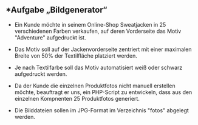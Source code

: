 *Aufgabe „Bildgenerator“
---

- Ein Kunde möchte in seinem Online-Shop Sweatjacken in 25 verschiedenen Farben
verkaufen, auf deren Vorderseite das Motiv "Adventure" aufgedruckt ist.

- Das Motiv soll auf der Jackenvorderseite zentriert mit einer maximalen Breite von 50%
der Textilfläche platziert werden.

- Je nach Textilfarbe soll das Motiv automatisiert weiß oder schwarz aufgedruckt werden.

- Da der Kunde die einzelnen Produktfotos nicht manuell erstellen möchte, beauftragt er
uns, ein PHP-Script zu entwickeln, dass aus den einzelnen Kompnenten 25
Produktfotos generiert.

- Die Bilddateien sollen im JPG-Format im Verzeichnis "fotos" abgelegt werden.